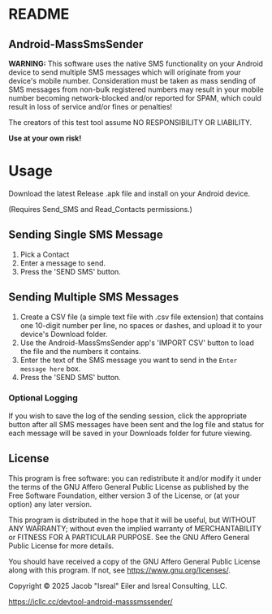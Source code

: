 # README

## Android-MassSmsSender

<b>WARNING:</b>  This software uses the native SMS functionality on your Android device to send multiple SMS messages which will originate from your device's mobile number.  Consideration must be taken as mass
sending of SMS messages from non-bulk registered numbers may result in your mobile number becoming network-blocked and/or reported for SPAM, which could result in loss of service and/or fines or penalties!  

The creators of this test tool assume NO RESPONSIBILITY OR LIABILITY.

<b>Use at your own risk!</b>


# Usage

Download the latest Release .apk file and install on your Android device.

(Requires Send_SMS and Read_Contacts permissions.)

## Sending Single SMS Message
1.  Pick a Contact
2.  Enter a message to send.
3.  Press the 'SEND SMS' button.

## Sending Multiple SMS Messages
1.  Create a CSV file (a simple text file with .csv file extension) that contains one 10-digit number per line, no spaces or dashes, and upload it to your device's Download folder.
2.  Use the Android-MassSmsSender app's 'IMPORT CSV' button to load the file and the numbers it contains.
3.  Enter the text of the SMS message you want to send in the ```Enter message here``` box.
4.  Press the 'SEND SMS' button.

### Optional Logging
If you wish to save the log of the sending session, click the appropriate button after all SMS messages have been sent and the log file and status for each message will be saved in your Downloads folder for future viewing.



## License

This program is free software: you can redistribute it and/or modify
it under the terms of the GNU Affero General Public License as published
by the Free Software Foundation, either version 3 of the License, or
(at your option) any later version.

This program is distributed in the hope that it will be useful,
but WITHOUT ANY WARRANTY; without even the implied warranty of
MERCHANTABILITY or FITNESS FOR A PARTICULAR PURPOSE.  See the
GNU Affero General Public License for more details.

You should have received a copy of the GNU Affero General Public License
along with this program.  If not, see <https://www.gnu.org/licenses/>.

Copyright © 2025 Jacob "Isreal" Eiler and Isreal Consulting, LLC.

https://icllc.cc/devtool-android-masssmssender/
